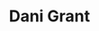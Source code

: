 ---
layout: post
title: Dani Grant
school: NYU
major: Major?
image: https://static.squarespace.com/static/50354720c4aa2d2d3150d3d8/t/5341fd36e4b086506f95d2af/1396833591242/me.png?format=300w
lego: /lib/img/people/lego/dani.jpg
position: Cereal Code
positionURL: http://www.techatnyu.org/position
now: Cloudflare
twitter: thedanigrant
email: t@NYU email?
graduate: 2015
weight: 16
---